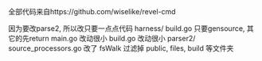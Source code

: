 全部代码来自https://github.com/wiselike/revel-cmd

因为要改parse2, 所以改只要一点点代码
harness/
    build.go 只要gensource, 其它的先return
main.go 改动很小
build.go 改动很小
parser2/
    source_processors.go 改了 fsWalk 过滤掉 public, files, build 等文件夹